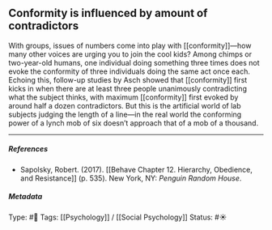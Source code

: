 ## Conformity is influenced by amount of contradictors # 

With groups, issues of numbers come into play with [[conformity]]—how many other voices are urging you to join the cool kids? Among chimps or two-year-old humans, one individual doing something three times does not evoke the conformity of three individuals doing the same act once each. Echoing this, follow-up studies by Asch showed that [[conformity]] first kicks in when there are at least three people unanimously contradicting what the subject thinks, with maximum [[conformity]] first evoked by around half a dozen contradictors. But this is the artificial world of lab subjects judging the length of a line—in the real world the conforming power of a lynch mob of six doesn’t approach that of a mob of a thousand.

___

##### References

- Sapolsky, Robert. (2017). [[Behave Chapter 12. Hierarchy, Obedience, and Resistance]] (p. 535). New York, NY: _Penguin Random House_. 

##### Metadata

Type: #🔴 
Tags: [[Psychology]] / [[Social Psychology]] 
Status: #☀️ 